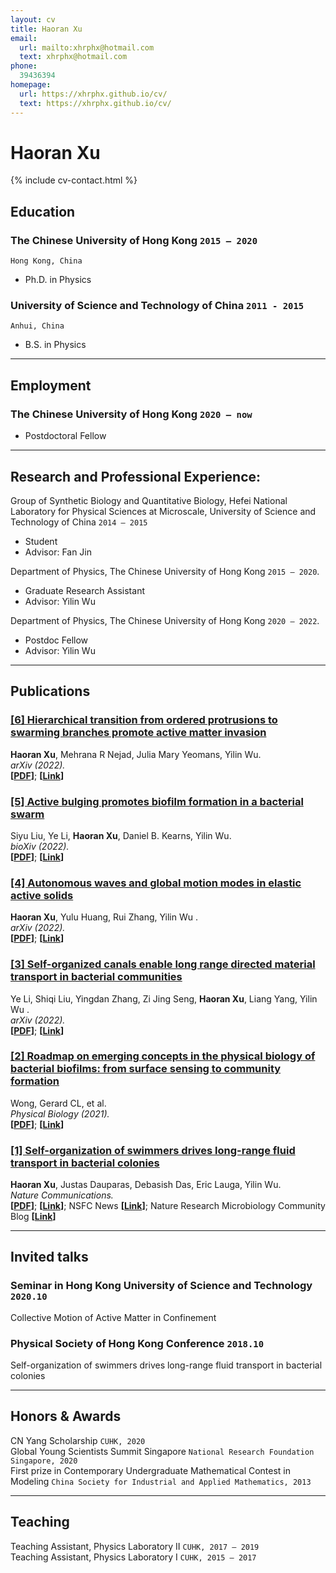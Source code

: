 ```yaml
---
layout: cv
title: Haoran Xu
email:
  url: mailto:xhrphx@hotmail.com
  text: xhrphx@hotmail.com
phone:
  39436394
homepage:
  url: https://xhrphx.github.io/cv/
  text: https://xhrphx.github.io/cv/
---
```


# Haoran Xu

<!--
include contact information from the front matter
Supported arguments:
    - homepage: url, text
        - phone
        - email
            -->

{% include cv-contact.html %}



## Education

### **The Chinese University of Hong Kong** `2015 – 2020`

```
Hong Kong, China
```

- Ph.D. in Physics

### **University of Science and Technology of China** `2011 - 2015`

```
Anhui, China
```

- B.S. in Physics



---

## Employment

### **The Chinese University of Hong Kong** `2020 – now`

- Postdoctoral Fellow



---

## Research and Professional Experience:

Group of Synthetic Biology and Quantitative Biology, Hefei National Laboratory for Physical Sciences at Microscale, University of Science and Technology of China `2014 – 2015`
- Student
- Advisor: Fan Jin

Department of Physics, The Chinese University of Hong Kong `2015 – 2020`. 
- Graduate Research Assistant
- Advisor: Yilin Wu

Department of Physics, The Chinese University of Hong Kong `2020 – 2022`. 
- Postdoc Fellow
- Advisor: Yilin Wu



---

## Publications

### [**[6] Hierarchical transition from ordered protrusions to swarming branches promote active matter invasion**](https://arxiv.org/pdf/2208.12424.pdf)

**Haoran Xu**, Mehrana R Nejad, Julia Mary Yeomans, Yilin Wu.<br>
_arXiv (2022)._ <br>
**[[PDF](https://arxiv.org/pdf/2208.12424.pdf)]**; **[[Link](https://arxiv.org/abs/2208.12424)]**

### [**[5] Active bulging promotes biofilm formation in a bacterial swarm**](https://www.biorxiv.org/content/10.1101/2022.08.25.500950v1.full.pdf)

Siyu Liu, Ye Li, **Haoran Xu**, Daniel B. Kearns, Yilin Wu.<br>
_bioXiv (2022)._<br>
**[[PDF](https://www.biorxiv.org/content/10.1101/2022.08.25.500950v1.full.pdf)]**; **[[Link](https://www.biorxiv.org/content/10.1101/2022.08.25.500950v1)]**

### [**[4] Autonomous waves and global motion modes in elastic active solids**](https://arxiv.org/pdf/2208.09664.pdf)

**Haoran Xu**, Yulu Huang, Rui Zhang, Yilin Wu .<br>
_arXiv (2022)._ <br>
**[[PDF](https://arxiv.org/pdf/2208.09664.pdf)]**; **[[Link](https://arxiv.org/abs/2208.09664)]**

### [**[3] Self-organized canals enable long range directed material transport in bacterial communities**](https://www.biorxiv.org/content/10.1101/2022.05.19.492681v1.full.pdf)

Ye Li, Shiqi Liu, Yingdan Zhang, Zi Jing Seng, **Haoran Xu**, Liang Yang, Yilin Wu .<br>
_arXiv (2022)._ <br>
**[[PDF]((https://www.biorxiv.org/content/10.1101/2022.05.19.492681v1.full.pdf))]**; **[[Link](https://elifesciences.org/articles/79780)]**

### [**[2] Roadmap on emerging concepts in the physical biology of bacterial biofilms: from surface sensing to community formation**](https://iopscience.iop.org/article/10.1088/1478-3975/abdc0e/pdf)

Wong, Gerard CL, et al.<br>
_Physical Biology (2021)._<br>
**[[PDF](https://iopscience.iop.org/article/10.1088/1478-3975/abdc0e/pdf)]**; **[[Link](https://iopscience.iop.org/article/10.1088/1478-3975/abdc0e)]**

### [**[1] Self-organization of swimmers drives long-range fluid transport in bacterial colonies**](https://arxiv.org/pdf/1904.00888.pdf)

**Haoran Xu**, Justas Dauparas, Debasish Das, Eric Lauga, Yilin Wu.<br>
_Nature Communications._<br>
**[[PDF](https://arxiv.org/pdf/1904.00888.pdf)]**; **[[Link](https://arxiv.org/abs/1904.00888)]**; NSFC News **[[Link](http://www.nsfc.gov.cn/csc/20340/20343/37797/index.html)]**; Nature Research Microbiology Community Blog **[[Link](https://naturemicrobiologycommunity.nature.com/users/255172-yilin-wu/posts/48080-bacteria-self-organize-to-drive-flows)]**



---

## Invited talks

### **Seminar in Hong Kong University of Science and Technology** `2020.10`

Collective Motion of Active Matter in Confinement<br>

### **Physical Society of Hong Kong Conference** `2018.10`

Self-organization of swimmers drives long-range fluid transport in bacterial colonies<br>



---

## Honors & Awards

CN Yang Scholarship `CUHK, 2020` <br>
Global Young Scientists Summit Singapore `National Research Foundation Singapore, 2020` <br>
First prize in Contemporary Undergraduate Mathematical Contest in Modeling `China Society for Industrial and Applied Mathematics, 2013` <br>



---

## Teaching

Teaching Assistant, Physics Laboratory II `CUHK, 2017 – 2019` <br>
Teaching Assistant, Physics Laboratory I `CUHK, 2015 – 2017` <br>

<!-- ### Footer

Last updated: Oct 2022 -->
